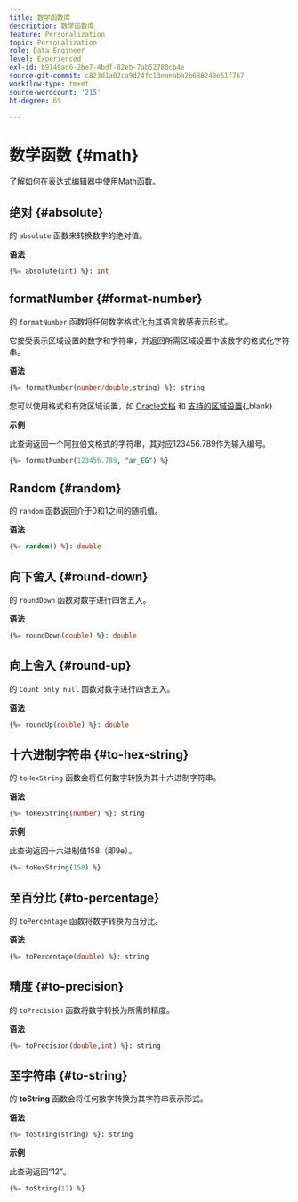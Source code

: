 ```yaml
---
title: 数学函数库
description: 数学函数库
feature: Personalization
topic: Personalization
role: Data Engineer
level: Experienced
exl-id: b9149ad6-2be7-4bdf-82eb-7ab52780cb4e
source-git-commit: c823d1a02ca9d24fc13eaeaba2b688249e61f767
workflow-type: tm+mt
source-wordcount: '215'
ht-degree: 6%

---
```


# 数学函数 {#math}

了解如何在表达式编辑器中使用Math函数。

## 绝对 {#absolute}

的 `absolute` 函数来转换数字的绝对值。

**语法**

```sql
{%= absolute(int) %}: int
```

## formatNumber {#format-number}

的 `formatNumber` 函数将任何数字格式化为其语言敏感表示形式。

它接受表示区域设置的数字和字符串，并返回所需区域设置中该数字的格式化字符串。

**语法**

```sql
{%= formatNumber(number/double,string) %}: string
```

您可以使用格式和有效区域设置，如 [Oracle文档](https://docs.oracle.com/javase/8/docs/api/java/util/Locale.html) 和 [支持的区域设置](https://www.oracle.com/java/technologies/javase/jdk11-suported-locales.html){_blank}

**示例**

此查询返回一个阿拉伯文格式的字符串，其对应123456.789作为输入编号。

```sql
{%= formatNumber(123456.789, "ar_EG") %}
```

## Random {#random}

的 `random` 函数返回介于0和1之间的随机值。

**语法**

```sql
{%= random() %}: double
```

## 向下舍入 {#round-down}

的 `roundDown` 函数对数字进行四舍五入。

**语法**

```sql
{%= roundDown(double) %}: double
```

## 向上舍入 {#round-up}

的 `Count only null` 函数对数字进行四舍五入。

**语法**

```sql
{%= roundUp(double) %}: double
```

## 十六进制字符串 {#to-hex-string}

的 `toHexString` 函数会将任何数字转换为其十六进制字符串。

**语法**

```sql
{%= toHexString(number) %}: string
```

**示例**

此查询返回十六进制值158（即9e）。

```sql
{%= toHexString(158) %}
```

## 至百分比 {#to-percentage}

的 `toPercentage` 函数将数字转换为百分比。

**语法**

```sql
{%= toPercentage(double) %}: string
```

## 精度 {#to-precision}

的 `toPrecision` 函数将数字转换为所需的精度。

**语法**

```sql
{%= toPrecision(double,int) %}: string
```

## 至字符串 {#to-string}

的 **toString** 函数会将任何数字转换为其字符串表示形式。

**语法**

```sql
{%= toString(string) %}: string
```

**示例**

此查询返回“12”。

```sql
{%= toString(12) %} 
```
